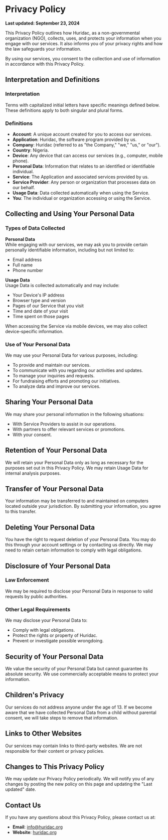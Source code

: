 # Privacy Policy

**Last updated: September 23, 2024**

This Privacy Policy outlines how Huridac, as a non-governmental organization (NGO), collects, uses, and protects your information when you engage with our services. It also informs you of your privacy rights and how the law safeguards your information.

By using our services, you consent to the collection and use of information in accordance with this Privacy Policy.

## Interpretation and Definitions

### Interpretation
Terms with capitalized initial letters have specific meanings defined below. These definitions apply to both singular and plural forms.

### Definitions
- **Account**: A unique account created for you to access our services.
- **Application**: Huridac, the software program provided by us.
- **Company**: Huridac (referred to as "the Company," "we," "us," or "our").
- **Country**: Nigeria.
- **Device**: Any device that can access our services (e.g., computer, mobile phone).
- **Personal Data**: Information that relates to an identified or identifiable individual.
- **Service**: The Application and associated services provided by us.
- **Service Provider**: Any person or organization that processes data on our behalf.
- **Usage Data**: Data collected automatically when using the Service.
- **You**: The individual or organization accessing or using the Service.

## Collecting and Using Your Personal Data

### Types of Data Collected
**Personal Data**  
While engaging with our services, we may ask you to provide certain personally identifiable information, including but not limited to:
- Email address
- Full name
- Phone number

**Usage Data**  
Usage Data is collected automatically and may include:
- Your Device's IP address
- Browser type and version
- Pages of our Service that you visit
- Time and date of your visit
- Time spent on those pages

When accessing the Service via mobile devices, we may also collect device-specific information.

### Use of Your Personal Data
We may use your Personal Data for various purposes, including:
- To provide and maintain our services.
- To communicate with you regarding our activities and updates.
- To manage your inquiries and requests.
- For fundraising efforts and promoting our initiatives.
- To analyze data and improve our services.

## Sharing Your Personal Data
We may share your personal information in the following situations:
- With Service Providers to assist in our operations.
- With partners to offer relevant services or promotions.
- With your consent.

## Retention of Your Personal Data
We will retain your Personal Data only as long as necessary for the purposes set out in this Privacy Policy. We may retain Usage Data for internal analysis purposes.

## Transfer of Your Personal Data
Your information may be transferred to and maintained on computers located outside your jurisdiction. By submitting your information, you agree to this transfer.

## Deleting Your Personal Data
You have the right to request deletion of your Personal Data. You may do this through your account settings or by contacting us directly. We may need to retain certain information to comply with legal obligations.

## Disclosure of Your Personal Data

### Law Enforcement
We may be required to disclose your Personal Data in response to valid requests by public authorities.

### Other Legal Requirements
We may disclose your Personal Data to:
- Comply with legal obligations.
- Protect the rights or property of Huridac.
- Prevent or investigate possible wrongdoing.

## Security of Your Personal Data
We value the security of your Personal Data but cannot guarantee its absolute security. We use commercially acceptable means to protect your information.

## Children's Privacy
Our services do not address anyone under the age of 13. If we become aware that we have collected Personal Data from a child without parental consent, we will take steps to remove that information.

## Links to Other Websites
Our services may contain links to third-party websites. We are not responsible for their content or privacy policies.

## Changes to This Privacy Policy
We may update our Privacy Policy periodically. We will notify you of any changes by posting the new policy on this page and updating the "Last updated" date.

## Contact Us
If you have any questions about this Privacy Policy, please contact us at:
- **Email**: info@huridac.org
- **Website**: [huridac.org](https://huridac.org)

